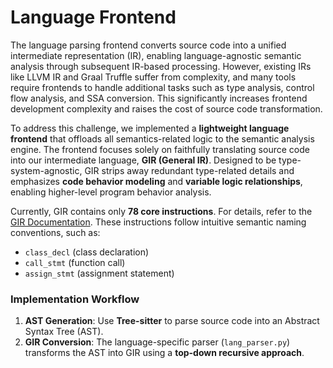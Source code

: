 # **Language Frontend**

The language parsing frontend converts source code into a unified intermediate representation (IR), enabling language-agnostic semantic analysis through subsequent IR-based processing. However, existing IRs like LLVM IR and Graal Truffle suffer from complexity, and many tools require frontends to handle additional tasks such as type analysis, control flow analysis, and SSA conversion. This significantly increases frontend development complexity and raises the cost of source code transformation.

To address this challenge, we implemented a **lightweight language frontend** that offloads all semantics-related logic to the semantic analysis engine. The frontend focuses solely on faithfully translating source code into our intermediate language, **GIR (General IR)**. Designed to be type-system-agnostic, GIR strips away redundant type-related details and emphasizes **code behavior modeling** and **variable logic relationships**, enabling higher-level program behavior analysis.

Currently, GIR contains only **78 core instructions**. For details, refer to the [GIR Documentation](gir.md). These instructions follow intuitive semantic naming conventions, such as:  
- `class_decl` (class declaration)  
- `call_stmt` (function call)  
- `assign_stmt` (assignment statement)  

### **Implementation Workflow**
1. **AST Generation**: Use **Tree-sitter** to parse source code into an Abstract Syntax Tree (AST).  
2. **GIR Conversion**: The language-specific parser (`lang_parser.py`) transforms the AST into GIR using a **top-down recursive approach**.
